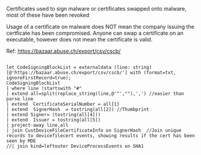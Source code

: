 Certificates used to sign malware or certificates swapped onto malware, most of these have been revoked  

Usage of a certificate on malware does NOT mean the company issuing the certficate has been compromised. Anyone can swap a certificate on an executable, however does not mean the certificate is valid.  


Ref: https://bazaar.abuse.ch/export/csv/cscb/

```

let CodeSigningBlockList = externaldata (line: string) [@'https://bazaar.abuse.ch/export/csv/cscb/'] with (format=txt, ignoreFirstRecord=true);
CodeSigningBlockList
| where line !startswith "#"
| extend all=split(replace_string(line,@'"',""),',') //easier than parse line
| extend  CertificateSerialNumber = all[1]
| extend  SignerHash  = tostring(all[2]) //Thumbprint
| extend Signer= (tostring(all[4]))
| extend  Issuer = tostring(all[5])
| project-away line,all
| join CustDeviceFileCertificateInfo on SignerHash  //Join unique records to devicefilecert events, showing results if the cert has been seen by MDE
//| join kind=leftouter DeviceProcessEvents on SHA1

```
